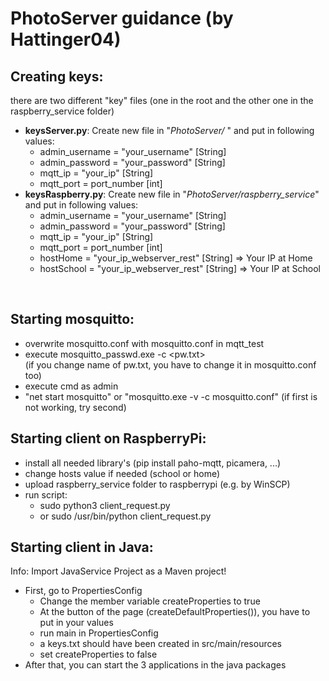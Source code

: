 # PhotoServer guidance (by Hattinger04)

## Creating keys:
there are two different "key" files (one in the root and the other one in the raspberry_service folder)
- **keysServer.py**: 
Create new file in "_PhotoServer/_ " and put in following values: 
  - admin_username = "your_username" [String]
  - admin_password = "your_password" [String]
  - mqtt_ip = "your_ip" [String]
  - mqtt_port = port_number [int]
- **keysRaspberry.py**:
Create new file in "_PhotoServer/raspberry_service_" and put in following values:
  - admin_username = "your_username" [String]
  - admin_password = "your_password" [String]
  - mqtt_ip = "your_ip" [String]
  - mqtt_port = port_number [int]
  - hostHome = "your_ip_webserver_rest" [String] => Your IP at Home
  - hostSchool = "your_ip_webserver_rest" [String] => Your IP at School
<br> 

## Starting mosquitto: 
- overwrite mosquitto.conf with mosquitto.conf in mqtt_test
- execute mosquitto_passwd.exe -c <pw.txt> <username> 
<br> (if you change name of pw.txt, you have to change it in mosquitto.conf too)
- execute cmd as admin
- "net start mosquitto" or "mosquitto.exe -v -c mosquitto.conf" (if first is not working, try second)

## Starting client on RaspberryPi:
- install all needed library's (pip install paho-mqtt, picamera, ...)
- change hosts value if needed (school or home)
- upload raspberry_service folder to raspberrypi (e.g. by WinSCP)
- run script: 
    - sudo python3 client_request.py 
    - or sudo /usr/bin/python client_request.py

## Starting client in Java:
Info: Import JavaService Project as a Maven project!
- First, go to PropertiesConfig
  - Change the member variable createProperties to true
  - At the button of the page (createDefaultProperties()), you have to put in your values
  - run main in PropertiesConfig 
  - a keys.txt should have been created in src/main/resources
  - set createProperties to false
- After that, you can start the 3 applications in the java packages

